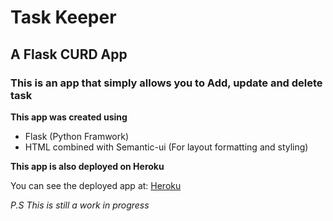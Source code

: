 # Task Keeper
## A Flask CURD App

### This is an app that simply allows you to Add, update and delete task

**This app was created using**
- Flask (Python Framwork)
- HTML combined with Semantic-ui (For layout formatting and styling)

**This app is also deployed on Heroku**

You can see the deployed app at: [Heroku](https://flask-crud-app-01.herokuapp.com/)

*P.S This is still a work in progress*
